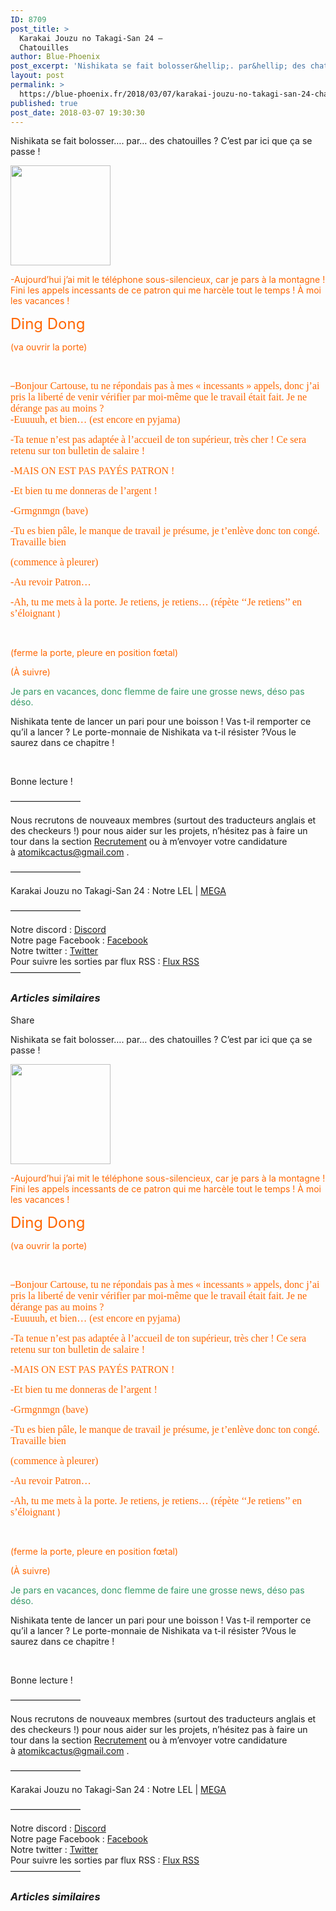 ```yaml
---
ID: 8709
post_title: >
  Karakai Jouzu no Takagi-San 24 –
  Chatouilles
author: Blue-Phoenix
post_excerpt: 'Nishikata se fait bolosser&hellip;. par&hellip; des chatouilles ? C&rsquo;est par ici que &ccedil;a se passe ! -Aujourd&rsquo;hui j&rsquo;ai mit le t&eacute;l&eacute;phone sous-silencieux, car je...'
layout: post
permalink: >
  https://blue-phoenix.fr/2018/03/07/karakai-jouzu-no-takagi-san-24-chatouilles/
published: true
post_date: 2018-03-07 19:30:30
---
```

<div class="feedwordpress-gaffer-full-text"><div class="entry-inner">
							<p>Nishikata se fait bolosser…. par… des chatouilles ? C’est par ici que ça se passe !</p>
<p><span id="more-794"></span></p>
<p><img data-attachment-id="383" data-permalink="https://blue-phoenix.fr/2017/09/07/karakai-jouzu-no-takagi-san-01-lenfer-de-nishikata-commence/modele-cartouse-v1-2/" data-orig-file="https://i1.wp.com/blue-phoenix.fr/wp-content/uploads/2017/09/Modèle-Cartouse-v1.png?fit=160%2C160&amp;ssl=1" data-orig-size="160,160" data-comments-opened="1" data-image-meta='{"aperture":"0","credit":"","camera":"","caption":"","created_timestamp":"0","copyright":"","focal_length":"0","iso":"0","shutter_speed":"0","title":"","orientation":"0"}' data-image-title="Modèle Cartouse v1" data-image-description="" data-medium-file="https://i1.wp.com/blue-phoenix.fr/wp-content/uploads/2017/09/Modèle-Cartouse-v1.png?fit=160%2C160&amp;ssl=1" data-large-file="https://i1.wp.com/blue-phoenix.fr/wp-content/uploads/2017/09/Modèle-Cartouse-v1.png?fit=160%2C160&amp;ssl=1" class="alignnone size-full wp-image-383" src="https://i1.wp.com/blue-phoenix.fr/wp-content/uploads/2017/09/Mod%C3%A8le-Cartouse-v1.png?resize=160%2C160&amp;ssl=1" alt="" width="160" height="160" srcset="https://i1.wp.com/blue-phoenix.fr/wp-content/uploads/2017/09/Modèle-Cartouse-v1.png?w=160&amp;ssl=1 160w, https://i1.wp.com/blue-phoenix.fr/wp-content/uploads/2017/09/Modèle-Cartouse-v1.png?resize=150%2C150&amp;ssl=1 150w, https://i1.wp.com/blue-phoenix.fr/wp-content/uploads/2017/09/Modèle-Cartouse-v1.png?resize=320%2C320&amp;ssl=1 320w" sizes="(max-width: 160px) 100vw, 160px" data-recalc-dims="1"></p>
<p><span style="color: #ff6600;">-Aujourd’hui j’ai mit le téléphone sous-silencieux, car je pars à la montagne ! Fini les appels incessants de ce patron qui me harcèle tout le temps ! À moi les vacances !</span></p>
<p><span style="font-size: x-large; color: #ff6600;">Ding Dong</span></p>
<p><span style="color: #ff6600;">(va ouvrir la porte)</span></p>
<p> </p>
<p><span style="color: #ff6600;">–<span style="font-family: 'Liberation Serif', serif;"><span style="font-size: medium;">Bonjour Cartouse, tu ne répondais pas à mes « incessants » appels, donc j’ai pris la liberté de venir vérifier par moi-même que le travail était fait. Je ne dérange pas au moins ?<br>
-Euuuuh, et bien… (est encore en pyjama) </span></span></span></p>
<p><span style="color: #ff6600;"><span style="font-family: 'Liberation Serif', serif;"><span style="font-size: medium;">-Ta tenue n’est pas adaptée à l’accueil de ton supérieur, très cher ! Ce sera retenu sur ton bulletin de salaire ! </span></span></span></p>
<p><span style="color: #ff6600;"><span style="font-family: 'Liberation Serif', serif;"><span style="font-size: medium;">-MAIS ON EST PAS PAYÉS PATRON ! </span></span></span></p>
<p><span style="color: #ff6600;"><span style="font-family: 'Liberation Serif', serif;"><span style="font-size: medium;">-Et bien tu me donneras de l’argent ! </span></span></span></p>
<p><span style="color: #ff6600;"><span style="font-family: 'Liberation Serif', serif;"><span style="font-size: medium;">-Grmgnmgn (bave) </span></span></span></p>
<p><span style="color: #ff6600;"><span style="font-family: 'Liberation Serif', serif;"><span style="font-size: medium;">-Tu es bien pâle, le manque de travail je présume, je t’enlève donc ton congé. Travaille bien </span></span></span></p>
<p><span style="color: #ff6600;"><span style="font-family: 'Liberation Serif', serif;"><span style="font-size: medium;">(commence à pleurer) </span></span></span></p>
<p><span style="color: #ff6600;"><span style="font-family: 'Liberation Serif', serif;"><span style="font-size: medium;">-Au revoir Patron… </span></span></span></p>
<p><span style="color: #ff6600;"><span style="font-family: 'Liberation Serif', serif;"><span style="font-size: medium;">-Ah, tu me mets à la porte. Je retiens, je retiens… (répète ‘‘Je retiens’’ en s’éloignant</span></span> )</span></p>
<p> </p>
<p><span style="color: #ff6600;">(ferme la porte, pleure en position fœtal) </span></p>
<p><span style="color: #ff6600;">(À suivre)</span></p>
<p><span style="color: #339966;">Je pars en vacances, donc flemme de faire une grosse news, déso pas déso.</span></p>
<p>Nishikata tente de lancer un pari pour une boisson ! Vas t-il remporter ce qu’il a lancer ? Le porte-monnaie de Nishikata va t-il résister ?Vous le saurez dans ce chapitre !</p>
<p> </p>
<p>Bonne lecture !</p>
<p>————————</p>
<p>Nous recrutons de nouveaux membres (surtout des traducteurs anglais et des checkeurs !) pour nous aider sur les projets, n’hésitez pas à faire un tour dans la section <a href="https://blue-phoenix.fr/recrutement/">Recrutement</a> ou à m’envoyer votre candidature à <a href="mailto:atomikcactus@gmail.com">atomikcactus@gmail.com</a> .</p>
<p>————————</p>
<p>Karakai Jouzu no Takagi-San 24 : Notre LEL | <a href="https://mega.nz/#!68pB1arY!UOjRhv3RnO37H6jgzjuoao14CdRmlsFRTFd_MWEXIQs">MEGA</a></p>
<p>————————</p>
<p>Notre discord : <a href="https://discord.gg/Q2QwPS6">Discord</a><br>
Notre page Facebook : <a href="https://www.facebook.com/bluephoenixscantrad/" target="_blank" rel="noopener">Facebook</a><br>
Notre twitter : <a href="https://twitter.com/BluePhoenixScan" target="_blank" rel="noopener">Twitter</a><br>
Pour suivre les sorties par flux RSS : <a href="https://blue-phoenix.fr/feed/?customize_changeset_uuid=74e8103f-f702-4bc1-a262-350915c69ae5&amp;customize_messenger_channel=preview-3" target="_blank" rel="noopener">Flux RSS</a><br>
————————</p>

<div id="jp-relatedposts" class="jp-relatedposts">
	<h3 class="jp-relatedposts-headline"><em>Articles similaires</em></h3>
</div>													</div>
<div class="sharrre-container">
	<span>Share</span>
	<div id="twitter" data-url="https://blue-phoenix.fr/2018/03/07/karakai-jouzu-no-takagi-san-24-chatouilles/" data-text="Karakai Jouzu no Takagi-San 24 – Chatouilles" data-title="Tweet"></div>
	<div id="facebook" data-url="https://blue-phoenix.fr/2018/03/07/karakai-jouzu-no-takagi-san-24-chatouilles/" data-text="Karakai Jouzu no Takagi-San 24 – Chatouilles" data-title="Like"></div>
	<div id="googleplus" data-url="https://blue-phoenix.fr/2018/03/07/karakai-jouzu-no-takagi-san-24-chatouilles/" data-text="Karakai Jouzu no Takagi-San 24 – Chatouilles" data-title="+1"></div>
	<div id="pinterest" data-url="https://blue-phoenix.fr/2018/03/07/karakai-jouzu-no-takagi-san-24-chatouilles/" data-text="Karakai Jouzu no Takagi-San 24 – Chatouilles" data-title="Pin It"></div>
</div><p>Nishikata se fait bolosser…. par… des chatouilles ? C’est par ici que ça se passe !</p>
<p><span id="more-794"></span></p>
<p><img data-attachment-id="383" data-permalink="https://blue-phoenix.fr/2017/09/07/karakai-jouzu-no-takagi-san-01-lenfer-de-nishikata-commence/modele-cartouse-v1-2/" data-orig-file="https://i1.wp.com/blue-phoenix.fr/wp-content/uploads/2017/09/Modèle-Cartouse-v1.png?fit=160%2C160&amp;ssl=1" data-orig-size="160,160" data-comments-opened="1" data-image-meta='{"aperture":"0","credit":"","camera":"","caption":"","created_timestamp":"0","copyright":"","focal_length":"0","iso":"0","shutter_speed":"0","title":"","orientation":"0"}' data-image-title="Modèle Cartouse v1" data-image-description="" data-medium-file="https://i1.wp.com/blue-phoenix.fr/wp-content/uploads/2017/09/Modèle-Cartouse-v1.png?fit=160%2C160&amp;ssl=1" data-large-file="https://i1.wp.com/blue-phoenix.fr/wp-content/uploads/2017/09/Modèle-Cartouse-v1.png?fit=160%2C160&amp;ssl=1" class="alignnone size-full wp-image-383" src="https://i1.wp.com/blue-phoenix.fr/wp-content/uploads/2017/09/Mod%C3%A8le-Cartouse-v1.png?resize=160%2C160&amp;ssl=1" alt="" width="160" height="160" srcset="https://i1.wp.com/blue-phoenix.fr/wp-content/uploads/2017/09/Modèle-Cartouse-v1.png?w=160&amp;ssl=1 160w, https://i1.wp.com/blue-phoenix.fr/wp-content/uploads/2017/09/Modèle-Cartouse-v1.png?resize=150%2C150&amp;ssl=1 150w, https://i1.wp.com/blue-phoenix.fr/wp-content/uploads/2017/09/Modèle-Cartouse-v1.png?resize=320%2C320&amp;ssl=1 320w" sizes="(max-width: 160px) 100vw, 160px" data-recalc-dims="1"></p>
<p><span style="color: #ff6600;">-Aujourd’hui j’ai mit le téléphone sous-silencieux, car je pars à la montagne ! Fini les appels incessants de ce patron qui me harcèle tout le temps ! À moi les vacances !</span></p>
<p><span style="font-size: x-large; color: #ff6600;">Ding Dong</span></p>
<p><span style="color: #ff6600;">(va ouvrir la porte)</span></p>
<p> </p>
<p><span style="color: #ff6600;">–<span style="font-family: 'Liberation Serif', serif;"><span style="font-size: medium;">Bonjour Cartouse, tu ne répondais pas à mes « incessants » appels, donc j’ai pris la liberté de venir vérifier par moi-même que le travail était fait. Je ne dérange pas au moins ?<br>
-Euuuuh, et bien… (est encore en pyjama) </span></span></span></p>
<p><span style="color: #ff6600;"><span style="font-family: 'Liberation Serif', serif;"><span style="font-size: medium;">-Ta tenue n’est pas adaptée à l’accueil de ton supérieur, très cher ! Ce sera retenu sur ton bulletin de salaire ! </span></span></span></p>
<p><span style="color: #ff6600;"><span style="font-family: 'Liberation Serif', serif;"><span style="font-size: medium;">-MAIS ON EST PAS PAYÉS PATRON ! </span></span></span></p>
<p><span style="color: #ff6600;"><span style="font-family: 'Liberation Serif', serif;"><span style="font-size: medium;">-Et bien tu me donneras de l’argent ! </span></span></span></p>
<p><span style="color: #ff6600;"><span style="font-family: 'Liberation Serif', serif;"><span style="font-size: medium;">-Grmgnmgn (bave) </span></span></span></p>
<p><span style="color: #ff6600;"><span style="font-family: 'Liberation Serif', serif;"><span style="font-size: medium;">-Tu es bien pâle, le manque de travail je présume, je t’enlève donc ton congé. Travaille bien </span></span></span></p>
<p><span style="color: #ff6600;"><span style="font-family: 'Liberation Serif', serif;"><span style="font-size: medium;">(commence à pleurer) </span></span></span></p>
<p><span style="color: #ff6600;"><span style="font-family: 'Liberation Serif', serif;"><span style="font-size: medium;">-Au revoir Patron… </span></span></span></p>
<p><span style="color: #ff6600;"><span style="font-family: 'Liberation Serif', serif;"><span style="font-size: medium;">-Ah, tu me mets à la porte. Je retiens, je retiens… (répète ‘‘Je retiens’’ en s’éloignant</span></span> )</span></p>
<p> </p>
<p><span style="color: #ff6600;">(ferme la porte, pleure en position fœtal) </span></p>
<p><span style="color: #ff6600;">(À suivre)</span></p>
<p><span style="color: #339966;">Je pars en vacances, donc flemme de faire une grosse news, déso pas déso.</span></p>
<p>Nishikata tente de lancer un pari pour une boisson ! Vas t-il remporter ce qu’il a lancer ? Le porte-monnaie de Nishikata va t-il résister ?Vous le saurez dans ce chapitre !</p>
<p> </p>
<p>Bonne lecture !</p>
<p>————————</p>
<p>Nous recrutons de nouveaux membres (surtout des traducteurs anglais et des checkeurs !) pour nous aider sur les projets, n’hésitez pas à faire un tour dans la section <a href="https://blue-phoenix.fr/recrutement/">Recrutement</a> ou à m’envoyer votre candidature à <a href="mailto:atomikcactus@gmail.com">atomikcactus@gmail.com</a> .</p>
<p>————————</p>
<p>Karakai Jouzu no Takagi-San 24 : Notre LEL | <a href="https://mega.nz/#!68pB1arY!UOjRhv3RnO37H6jgzjuoao14CdRmlsFRTFd_MWEXIQs">MEGA</a></p>
<p>————————</p>
<p>Notre discord : <a href="https://discord.gg/Q2QwPS6">Discord</a><br>
Notre page Facebook : <a href="https://www.facebook.com/bluephoenixscantrad/" target="_blank" rel="noopener">Facebook</a><br>
Notre twitter : <a href="https://twitter.com/BluePhoenixScan" target="_blank" rel="noopener">Twitter</a><br>
Pour suivre les sorties par flux RSS : <a href="https://blue-phoenix.fr/feed/?customize_changeset_uuid=74e8103f-f702-4bc1-a262-350915c69ae5&amp;customize_messenger_channel=preview-3" target="_blank" rel="noopener">Flux RSS</a><br>
————————</p>
<div id="jp-relatedposts" class="jp-relatedposts">
	<h3 class="jp-relatedposts-headline"><em>Articles similaires</em></h3>
</div></div>